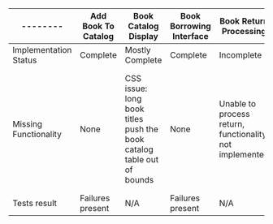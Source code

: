 | -------- | Add Book To Catalog | Book Catalog Display | Book Borrowing Interface | Book Return Processing | Late Fee Calculation API | Book Search Functionality | Patron Status Report
| -------- | ------- | ------- | ------- | ------- | ------- | ------- | ------- |
| Implementation Status | Complete | Mostly Complete | Complete | Incomplete | Incomplete | Incomplete | Incomplete |
| Missing Functionality | None | CSS issue: long book titles push the book catalog table out of bounds | None | Unable to process return, functionality not implemented | Late fee GET request isn't called because the book return function does not work; No JSON returned | No type of search type works, all return an error | No menu option to access the Patron Status Report appears, unable to execute functionality|
| Tests result | Failures present | N/A | Failures present | N/A | N/A | N/A | N/A |